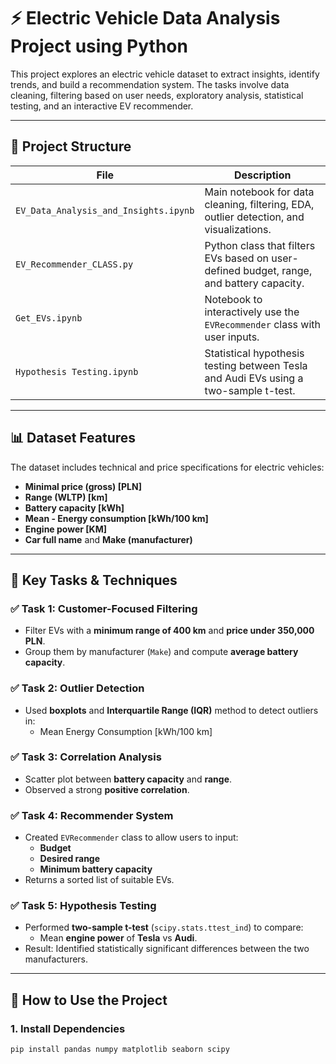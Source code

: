 # ⚡ Electric Vehicle Data Analysis Project using Python

This project explores an electric vehicle dataset to extract insights, identify trends, and build a recommendation system.
The tasks involve data cleaning, filtering based on user needs, exploratory analysis, statistical testing, and an interactive EV recommender.

---

## 📁 Project Structure

| File | Description |
|------|-------------|
| `EV_Data_Analysis_and_Insights.ipynb` | Main notebook for data cleaning, filtering, EDA, outlier detection, and visualizations. |
| `EV_Recommender_CLASS.py` | Python class that filters EVs based on user-defined budget, range, and battery capacity. |
| `Get_EVs.ipynb` | Notebook to interactively use the `EVRecommender` class with user inputs. |
| `Hypothesis Testing.ipynb` | Statistical hypothesis testing between Tesla and Audi EVs using a two-sample t-test. |

---

## 📊 Dataset Features

The dataset includes technical and price specifications for electric vehicles:

- **Minimal price (gross) [PLN]**
- **Range (WLTP) [km]**
- **Battery capacity [kWh]**
- **Mean - Energy consumption [kWh/100 km]**
- **Engine power [KM]**
- **Car full name** and **Make (manufacturer)**

---

## 🧠 Key Tasks & Techniques

### ✅ Task 1: Customer-Focused Filtering
- Filter EVs with a **minimum range of 400 km** and **price under 350,000 PLN**.
- Group them by manufacturer (`Make`) and compute **average battery capacity**.

### ✅ Task 2: Outlier Detection
- Used **boxplots** and **Interquartile Range (IQR)** method to detect outliers in:
  - Mean Energy Consumption [kWh/100 km]

### ✅ Task 3: Correlation Analysis
- Scatter plot between **battery capacity** and **range**.
- Observed a strong **positive correlation**.

### ✅ Task 4: Recommender System
- Created `EVRecommender` class to allow users to input:
  - **Budget**
  - **Desired range**
  - **Minimum battery capacity**
- Returns a sorted list of suitable EVs.

### ✅ Task 5: Hypothesis Testing
- Performed **two-sample t-test** (`scipy.stats.ttest_ind`) to compare:
  - Mean **engine power** of **Tesla** vs **Audi**.
- Result: Identified statistically significant differences between the two manufacturers.

---

## 📌 How to Use the Project

### 1. Install Dependencies
```bash
pip install pandas numpy matplotlib seaborn scipy 
